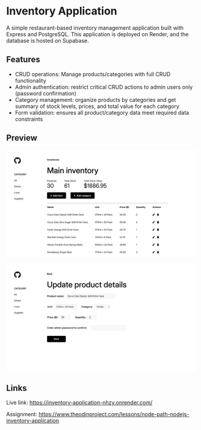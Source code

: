 # Inventory Application

A simple restaurant-based inventory management application built with Express and PostgreSQL.
This application is deployed on Render, and the database is hosted on Supabase.

## Features

- CRUD operations: Manage products/categories with full CRUD functionality
- Admin authentication: restrict critical CRUD actions to admin users only (password confirmation)
- Category management: organize products by categories and get summary of stock levels, prices, and total value for each category
- Form validation: ensures all product/category data meet required data constraints

## Preview

![alt text](public/images/preview1.png)

![alt text](public/images/preview2.png)

## Links

Live link: https://inventory-application-nhzy.onrender.com/

Assignment: https://www.theodinproject.com/lessons/node-path-nodejs-inventory-application
